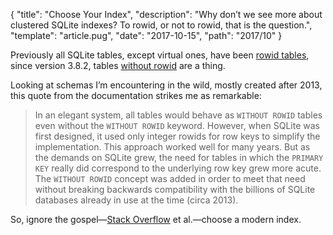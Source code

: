 {
  "title": "Choose Your Index",
  "description": "Why don’t we see more about clustered SQLite indexes? To rowid, or not to rowid, that is the question.",
  "template": "article.pug",
  "date": "2017-10-15",
  "path": "2017/10"
}

Previously all SQLite tables, except virtual ones, have been [rowid tables](https://www.sqlite.org/rowidtable.html), since version 3.8.2, tables [without rowid](https://www.sqlite.org/withoutrowid.html) are a thing.

Looking at schemas I’m encountering in the wild, mostly created after 2013, this quote from the documentation strikes me as remarkable:

> In an elegant system, all tables would behave as `WITHOUT ROWID` tables even without the `WITHOUT ROWID` keyword. However, when SQLite was first designed, it used only integer rowids for row keys to simplify the implementation. This approach worked well for many years. But as the demands on SQLite grew, the need for tables in which the `PRIMARY KEY` really did correspond to the underlying row key grew more acute. The `WITHOUT ROWID` concept was added in order to meet that need without breaking backwards compatibility with the billions of SQLite databases already in use at the time (circa 2013).

So, ignore the gospel—[Stack Overflow](https://stackoverflow.com) et al.—choose a modern index.
